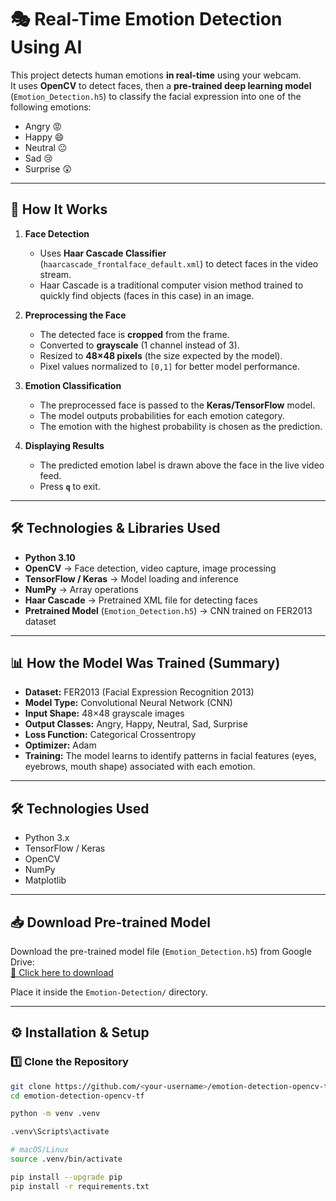 # 🎭 Real-Time Emotion Detection Using AI

This project detects human emotions **in real-time** using your webcam.  
It uses **OpenCV** to detect faces, then a **pre-trained deep learning model** (`Emotion_Detection.h5`) to classify the facial expression into one of the following emotions:

- Angry 😡
- Happy 😄
- Neutral 😐
- Sad 😢
- Surprise 😲

---

## 📸 How It Works

1. **Face Detection**  
   - Uses **Haar Cascade Classifier** (`haarcascade_frontalface_default.xml`) to detect faces in the video stream.
   - Haar Cascade is a traditional computer vision method trained to quickly find objects (faces in this case) in an image.

2. **Preprocessing the Face**  
   - The detected face is **cropped** from the frame.
   - Converted to **grayscale** (1 channel instead of 3).
   - Resized to **48×48 pixels** (the size expected by the model).
   - Pixel values normalized to `[0,1]` for better model performance.

3. **Emotion Classification**  
   - The preprocessed face is passed to the **Keras/TensorFlow** model.
   - The model outputs probabilities for each emotion category.
   - The emotion with the highest probability is chosen as the prediction.

4. **Displaying Results**  
   - The predicted emotion label is drawn above the face in the live video feed.
   - Press **`q`** to exit.

---

## 🛠 Technologies & Libraries Used

- **Python 3.10**
- **OpenCV** → Face detection, video capture, image processing
- **TensorFlow / Keras** → Model loading and inference
- **NumPy** → Array operations
- **Haar Cascade** → Pretrained XML file for detecting faces
- **Pretrained Model** (`Emotion_Detection.h5`) → CNN trained on FER2013 dataset

---

## 📊 How the Model Was Trained (Summary)

- **Dataset:** FER2013 (Facial Expression Recognition 2013)  
- **Model Type:** Convolutional Neural Network (CNN)  
- **Input Shape:** 48×48 grayscale images  
- **Output Classes:** Angry, Happy, Neutral, Sad, Surprise  
- **Loss Function:** Categorical Crossentropy  
- **Optimizer:** Adam  
- **Training:** The model learns to identify patterns in facial features (eyes, eyebrows, mouth shape) associated with each emotion.


---

## 🛠️ Technologies Used
- Python 3.x
- TensorFlow / Keras
- OpenCV
- NumPy
- Matplotlib

---

## 📥 Download Pre-trained Model
Download the pre-trained model file (`Emotion_Detection.h5`) from Google Drive:  
[📌 Click here to download](https://drive.google.com/uc?export=download&id=1_sy6WGNcqmBOVKH2HOd7-Rd8_DwPB9RA)  

Place it inside the `Emotion-Detection/` directory.

---

## ⚙️ Installation & Setup


### 1️⃣ Clone the Repository
```bash
git clone https://github.com/<your-username>/emotion-detection-opencv-tf.git
cd emotion-detection-opencv-tf

python -m venv .venv

.venv\Scripts\activate

# macOS/Linux
source .venv/bin/activate

pip install --upgrade pip
pip install -r requirements.txt




